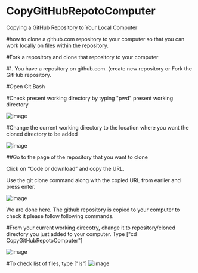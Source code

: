 # CopyGitHubRepotoComputer
Copying a GitHub Repository to Your Local Computer

#how to clone a github.com repository to your computer so that you can work locally on files within the repository.

#Fork a repository and clone that repository to your computer

#1. You have a repository on github.com. (create new repository or Fork the GitHub repository.

#Open Git Bash

#Check present working directory by typing "pwd" present working directory

![image](https://user-images.githubusercontent.com/59471339/115136046-a8377780-a04f-11eb-90bd-ed388634fecf.png)


#Change the current working directory to the location where you want the cloned directory to be added

![image](https://user-images.githubusercontent.com/59471339/115136051-b2597600-a04f-11eb-9abb-cb9ff68b5e21.png)

##Go to the page of the repository that you want to clone

Click on “Code or download” and copy the URL.

Use the git clone command along with the copied URL from earlier and press enter.

![image](https://user-images.githubusercontent.com/59471339/115136164-88ed1a00-a050-11eb-8755-5eaec674e2f6.png)

We are done here. The github repository is copied to your computer to check it please follow following commands. 

#From your current working direcotry, change it to repository/cloned directory you just added to your computer.
Type ["cd CopyGitHubRepotoComputer"]

![image](https://user-images.githubusercontent.com/59471339/115136217-fe58ea80-a050-11eb-87f8-2de97871adf9.png)

#To check list of files, type ["ls"]
![image](https://user-images.githubusercontent.com/59471339/115136231-1f214000-a051-11eb-88be-779c0219caa4.png)





